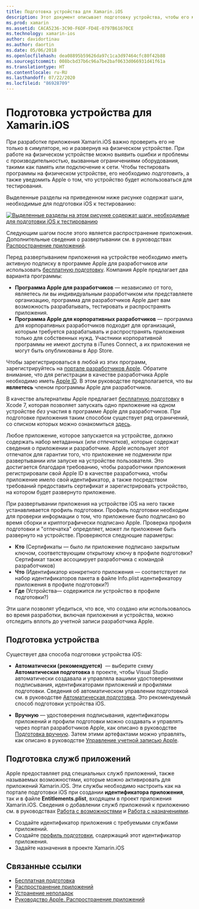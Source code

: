 ```yaml
---
title: Подготовка устройства для Xamarin.iOS
description: Этот документ описывает подготовку устройства, чтобы его можно было использовать для тестирования приложения. Он также описывает настройку приложения, чтобы оно могло использовать такие возможности, как push-уведомления.
ms.prod: xamarin
ms.assetid: CACA5236-3C90-F6DF-FD4E-0797B61670CE
ms.technology: xamarin-ios
author: davidortinau
ms.author: daortin
ms.date: 05/06/2018
ms.openlocfilehash: dea08895b59626da97c1ca3d97464cfc80f42b88
ms.sourcegitcommit: 008bcbd37b6c96a7be2baf0633d066931d41f61a
ms.translationtype: HT
ms.contentlocale: ru-RU
ms.lasthandoff: 07/22/2020
ms.locfileid: "86928709"
---
```

# <a name="device-provisioning-for-xamarinios"></a>Подготовка устройства для Xamarin.iOS

При разработке приложения Xamarin.iOS важно проверить его не только в симуляторе, но и развернув на физическом устройстве. При работе на физическом устройстве можно выявить ошибки и проблемы с производительностью, вызванные ограничениями оборудования, такими как память или подключение к сети. Чтобы тестировать программы на физическом устройстве, его необходимо *подготовить*, а также уведомить Apple о том, что устройство будет использоваться для тестирования.

Выделенные разделы на приведенном ниже рисунке содержат шаги, необходимые для подготовки iOS к тестированию:

[![Выделенные разделы на этом рисунке содержат шаги, необходимые для подготовки iOS к тестированию](images/provisioningdiagram.png)](images/provisioningdiagram.png#lightbox)

Следующим шагом после этого является распространение приложения. Дополнительные сведения о развертывании см. в руководствах [Распространение приложений](~/ios/deploy-test/app-distribution/index.md).

Перед развертыванием приложения на устройстве необходимо иметь активную подписку в программе Apple для разработчиков *или* использовать [бесплатную подготовку](~/ios/get-started/installation/device-provisioning/free-provisioning.md). Компания Apple предлагает два варианта программы:

- **Программа Apple для разработчиков** — независимо от того, являетесь ли вы индивидуальным разработчиком или представляете организацию, программа для разработчиков Apple дает вам возможность разрабатывать, тестировать и распространять приложения.
- **Программа Apple для корпоративных разработчиков** — программа для корпоративных разработчиков подходит для организаций, которым требуется разрабатывать и распространять приложения только для собственных нужд. Участники корпоративной программы не имеют доступа в iTunes Connect, а их приложения не могут быть опубликованы в App Store.

Чтобы зарегистрироваться в любой из этих программ, зарегистрируйтесь на [портале разработчиков Apple](https://developer.apple.com/programs/enroll/). Обратите внимание, что для регистрации в качестве разработчика Apple необходимо иметь [Apple ID](https://appleid.apple.com/). В этом руководстве предполагается, что вы **являетесь** членом программы Apple для разработчиков.

В качестве альтернативы Apple предлагает [бесплатную подготовку](~/ios/get-started/installation/device-provisioning/free-provisioning.md) в Xcode 7, которая позволяет запускать одно приложение на одном устройстве *без* участия в программе Apple для разработчиков. При подготовке приложения таким способом существует ряд ограничений, со списком которых можно ознакомиться [здесь](~/ios/get-started/installation/device-provisioning/free-provisioning.md#limitations).

Любое приложение, которое запускается на устройстве, должно содержать набор метаданных (или *отпечатков*), которые содержат сведения о приложении и разработчике. Apple использует этот отпечаток для гарантии того, что приложение не подменили при развертывании или запуске на устройстве пользователя. Это достигается благодаря требованию, чтобы разработчики приложения регистрировали свой Apple ID в качестве разработчика, чтобы приложение имело свой идентификатор, а также посредством требований предоставить сертификат и зарегистрировать устройство, на котором будет развернуто приложение.

При развертывании приложения на устройстве iOS на него также устанавливается профиль подготовки. Профиль подготовки необходим для проверки информации о том, что приложение было подписано во время сборки и криптографически подписано Apple. Проверка профиля подготовки и "отпечатка" определяет, может ли приложение быть развернуто на устройстве. Проверяются следующие параметры:

- **Кто** (Сертификаты — было ли приложение подписано закрытым ключом, соответствующим открытому ключу в профиле подготовки? Сертификат также ассоциирует разработчика с командой разработчиков)
- **Что** (Идентификатор конкретного приложения — соответствует ли набор идентификаторов пакета в файле Info.plist идентификатору приложения в профиле подготовки?)
- **Где** (Устройства— содержится ли устройство в профиле подготовки?)

Эти шаги позволят убедиться, что все, что создано или использовалось во время разработки, включая приложения и устройства, можно отследить вплоть до учетной записи разработчика Apple.

## <a name="provisioning-your-device"></a>Подготовка устройства

Существует два способа подготовки устройства iOS:

- **Автоматически (рекомендуется)**  — выберите схему **Автоматическая подготовка** в проекте, чтобы Visual Studio автоматически создавала и управляла вашими удостоверениями подписывания, идентификаторами приложений и профилями подготовки. Сведения об автоматическом управлении подготовкой см. в руководстве [Автоматическая подготовка](automatic-provisioning.md). Это рекомендуемый способ подготовки устройства iOS.

- **Вручную** — удостоверения подписывания, идентификаторы приложений и профили подготовки можно создавать и управлять через портал разработчиков Apple, как описано в руководстве [Подготовка вручную](manual-provisioning.md). Затем этими артефактами можно управлять, как описано в руководстве [Управление учетной записью Apple](~/cross-platform/macios/apple-account-management.md).

## <a name="provisioning-for-application-services"></a>Подготовка служб приложений

Apple предоставляет ряд специальных служб приложений, также называемых возможностями, которые можно активировать для приложений Xamarin.iOS. Эти службы необходимо настроить как на портале подготовки iOS при создании **идентификатора приложения**, так и в файле **Entitlements.plist**, входящем в проект приложения Xamarin.iOS. Сведения о добавлении служб приложений к приложению см. в руководствах [Работа с возможностями](~/ios/deploy-test/provisioning/capabilities/index.md) и [Работа с назначениями](~/ios/deploy-test/provisioning/entitlements.md).

- Создайте идентификатор приложения с требуемыми службами приложений.
- Создайте [профиль подготовки](#provisioning-your-device), содержащий этот идентификатор приложения.
- Задайте назначения в проекте Xamarin.iOS

## <a name="related-links"></a>Связанные ссылки

- [Бесплатная подготовка](~/ios/get-started/installation/device-provisioning/free-provisioning.md)
- [Распространение приложений](~/ios/deploy-test/app-distribution/index.md)
- [Устранение неполадок](~/ios/deploy-test/troubleshooting.md)
- [Руководство Apple. Распространение приложений](https://developer.apple.com/library/ios/documentation/IDEs/Conceptual/AppDistributionGuide/Introduction/Introduction.html)
